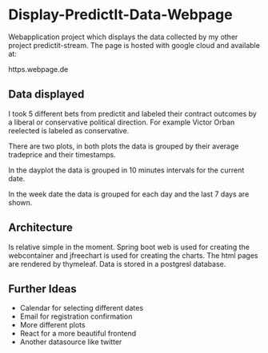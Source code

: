 # Display-PredictIt-Data-Webpage
Webapplication project which displays the data collected by my other project predictit-stream. The page is hosted with google cloud and available at:

https.webpage.de

## Data displayed

I took 5 different bets from predictit and labeled their contract outcomes by a liberal or conservative political direction. For example Victor Orban reelected is labeled as conservative.

There are two plots, in both plots the data is grouped by their average tradeprice and their timestamps.

In the dayplot the data is grouped in 10 minutes intervals for the current date. 

In the week date the data is grouped for each day and the last 7 days are shown.



## Architecture
Is relative simple in the moment. Spring boot web is used for creating the webcontainer and jfreechart is used for creating the charts. 
The html pages are rendered by thymeleaf. Data is stored in a postgresl database. 

## Further Ideas
* Calendar for selecting different dates
* Email for registration confirmation
* More different plots
* React for a more beautiful frontend
* Another datasource like twitter
